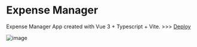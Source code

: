 # Expense Manager

Expense Manager App created with Vue 3 + Typescript + Vite. >>> [Deploy](https://sedna-expense-manager.netlify.app/)

![image](https://github.com/MoonofSedna/expense-manager-vue/assets/60520922/090b600b-ff69-4055-8d93-4eef63db9083)

